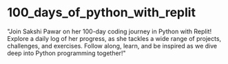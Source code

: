 # 100_days_of_python_with_replit
"Join Sakshi Pawar on her 100-day coding journey in Python with Replit! Explore a daily log of her progress, as she tackles a wide range of projects, challenges, and exercises. Follow along, learn, and be inspired as we dive deep into Python programming together!"
